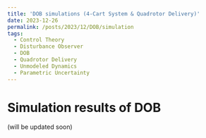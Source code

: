 ```yaml
---
title: 'DOB simulations (4-Cart System & Quadrotor Delivery)'
date: 2023-12-26
permalink: /posts/2023/12/DOB/simulation
tags:
  - Control Theory
  - Disturbance Observer
  - DOB
  - Quadrotor Delivery
  - Unmodeled Dynamics
  - Parametric Uncertainty
---
```


# Simulation results of DOB 

(will be updated soon)
